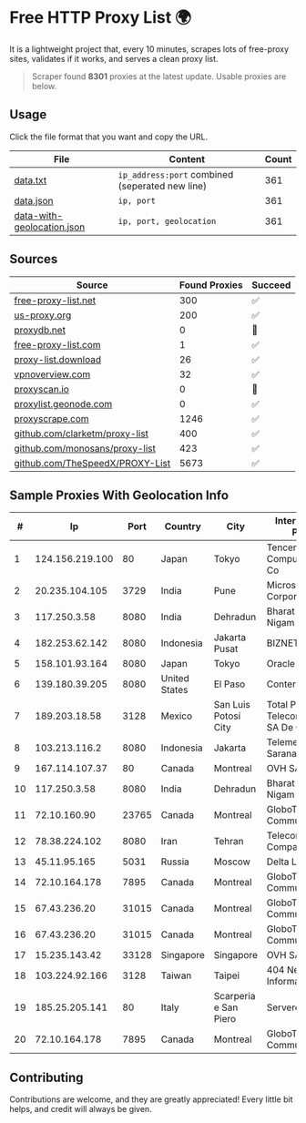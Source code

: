 
# Free HTTP Proxy List 🌍

It is a lightweight project that, every 10 minutes, scrapes lots of free-proxy sites, validates if it works, and serves a clean proxy list.


> Scraper found **8301** proxies at the latest update. Usable proxies are below.

## Usage

Click the file format that you want and copy the URL.


|File|Content|Count|
|----|-------|-----|
|[data.txt](https://raw.githubusercontent.com/themiralay/Proxy-List-World/master/data.txt)|`ip_address:port` combined (seperated new line)|361|
|[data.json](https://raw.githubusercontent.com/themiralay/Proxy-List-World/master/data.json)|`ip, port`|361|
|[data-with-geolocation.json](https://raw.githubusercontent.com/themiralay/Proxy-List-World/master/data-with-geolocation.json)|`ip, port, geolocation`|361|

## Sources

|Source|Found Proxies|Succeed|
|------|-------------|-------|
|[free-proxy-list.net](https://free-proxy-list.net)|300|✅|
|[us-proxy.org](https://www.us-proxy.org)|200|✅|
|[proxydb.net](http://proxydb.net)|0|🚫|
|[free-proxy-list.com](https://free-proxy-list.com/?page=&port=&type%5B%5D=http&type%5B%5D=https&up_time=0&search=Search)|1|✅|
|[proxy-list.download](https://www.proxy-list.download/HTTP)|26|✅|
|[vpnoverview.com](https://vpnoverview.com/privacy/anonymous-browsing/free-proxy-servers)|32|✅|
|[proxyscan.io](https://www.proxyscan.io)|0|🚫|
|[proxylist.geonode.com](https://proxylist.geonode.com/api/proxy-list?limit=300&page=1&sort_by=lastChecked&sort_type=desc&protocols=http,https)|0|✅|
|[proxyscrape.com](https://api.proxyscrape.com/v2/?request=displayproxies&protocol=http&timeout=10000&country=all&ssl=all&anonymity=all)|1246|✅|
|[github.com/clarketm/proxy-list](https://raw.githubusercontent.com/clarketm/proxy-list/master/proxy-list-raw.txt)|400|✅|
|[github.com/monosans/proxy-list](https://raw.githubusercontent.com/monosans/proxy-list/main/proxies/http.txt)|423|✅|
|[github.com/TheSpeedX/PROXY-List](https://raw.githubusercontent.com/TheSpeedX/PROXY-List/master/http.txt)|5673|✅|


## Sample Proxies With Geolocation Info

|#|Ip|Port|Country|City|Internet Service Provider|
|-|--|----|-------|----|-------------------------|
|1|124.156.219.100|80|Japan|Tokyo|Tencent Cloud Computing (Beijing) Co|
|2|20.235.104.105|3729|India|Pune|Microsoft Corporation|
|3|117.250.3.58|8080|India|Dehradun|Bharat Sanchar Nigam Ltd|
|4|182.253.62.142|8080|Indonesia|Jakarta Pusat|BIZNET|
|5|158.101.93.164|8080|Japan|Tokyo|Oracle Corporation|
|6|139.180.39.205|8080|United States|El Paso|Conterra|
|7|189.203.18.58|3128|Mexico|San Luis Potosí City|Total Play Telecomunicaciones SA De CV|
|8|103.213.116.2|8080|Indonesia|Jakarta|Telemedia Dinamika Sarana, PT|
|9|167.114.107.37|80|Canada|Montreal|OVH SAS|
|10|117.250.3.58|8080|India|Dehradun|Bharat Sanchar Nigam Ltd|
|11|72.10.160.90|23765|Canada|Montreal|GloboTech Communications|
|12|78.38.224.102|8080|Iran|Tehran|Telecommunication Company of Iran|
|13|45.11.95.165|5031|Russia|Moscow|Delta Ltd|
|14|72.10.164.178|7895|Canada|Montreal|GloboTech Communications|
|15|67.43.236.20|31015|Canada|Montreal|GloboTech Communications|
|16|67.43.236.20|31015|Canada|Montreal|GloboTech Communications|
|17|15.235.143.42|33128|Singapore|Singapore|OVH SAS|
|18|103.224.92.166|3128|Taiwan|Taipei|404 Network Information Co.|
|19|185.25.205.141|80|Italy|Scarperia e San Piero|Servereasy Italy|
|20|72.10.164.178|7895|Canada|Montreal|GloboTech Communications|



## Contributing

Contributions are welcome, and they are greatly appreciated! Every
little bit helps, and credit will always be given.

